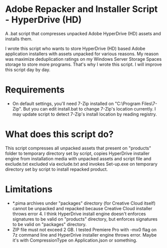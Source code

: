 # Adobe Repacker and Installer Script - HyperDrive (HD)
A .bat script that compresses unpacked Adobe HyperDrive (HD) assets and installs them.
 
I wrote this script who wants to store HyperDrive (HD) based Adobe application installers with assets unpacked for various reasons. My reason was maximize deduplication ratings on my Windows Server Storage Spaces storage to store more programs. That's why I wrote this script. I will improve this script day by day.

# Requirements
- On default settings, you'll need 7-Zip installed on "C:\Program Files\7-Zip". But you can edit install.bat to change 7-Zip's location currently. I may update script to detect 7-Zip's install location by reading registry.

# What does this script do?
This script compresses all unpacked assets that present on "products" folder to temporary directory set by script, copies HyperDrive installer engine from installation media with unpacked assets and script file and exclude.txt excluded via exclude.txt and invokes Set-up.exe on temporary directory set by script to install repacked product.

# Limitations
- *.pima archives under "packages" directory (for Creative Cloud itself) cannot be unpacked and repacked because Creative Cloud installer throws error 4. I think HyperDrive install engine doesn't enforces signatures to be valid on "products" directory, but enforces signatures to be valid on "packages" directory.
- ZIP file must not exceed 2 GB. I tested Premiere Pro with -mx0 flag on 7z command line and HyperDrive installer engine throws error. Maybe it's with CompressionType on Application.json or something.
